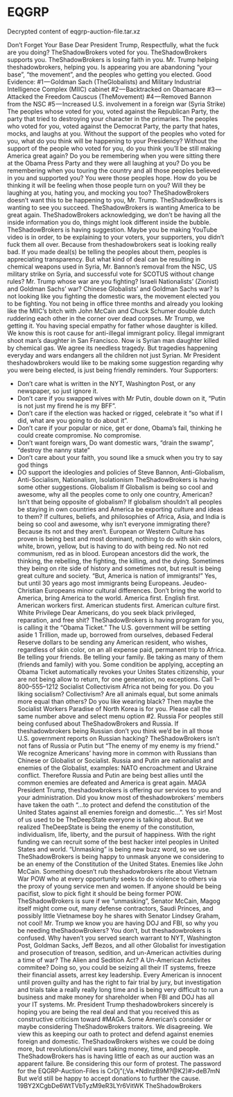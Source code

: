 # EQGRP
Decrypted content of eqgrp-auction-file.tar.xz

Don’t Forget Your Base
Dear President Trump,
Respectfully, what the fuck are you doing? TheShadowBrokers voted for you. TheShadowBrokers supports you. 
TheShadowBrokers is losing faith in you. Mr. Trump helping theshadowbrokers, helping you. 
Is appearing you are abandoning “your base”, “the movement”, and the peoples who getting you elected.
Good Evidence:
#1 — Goldman Sach (TheGlobalists) and Military Industrial Intelligence Complex (MIIC) cabinet
#2 — Backtracked on Obamacare
#3 — Attacked the Freedom Causcus (TheMovement)
#4 — Removed Bannon from the NSC
#5 — Increased U.S. involvement in a foreign war (Syria Strike)
The peoples whose voted for you, voted against the Republican Party, the party that tried to destroying your character in the primaries.
The peoples who voted for you, voted against the Democrat Party, the party that hates, mocks, and laughs at you. Without the support of the peoples who voted for you, what do you think will be happening to your Presidency? 
Without the support of the people who voted for you, do you think you’ll be still making America great again? Do you be remembering when you were sitting there at the Obama Press Party and they were all laughing at you? 
Do you be remembering when you touring the country and all those peoples believed in you and supported you? You were those peoples hope.
How do you be thinking it will be feeling when those people turn on you? Will they be laughing at you, hating you, and mocking you too?
TheShadowBrokers doesn’t want this to be happening to you, Mr. Trump. TheShadowBrokers is wanting to see you succeed. TheShadowBrokers is wanting America to be great again. TheShadowBrokers acknowledging, we don’t be having all the inside information you do, things might look different inside the bubble. 
TheShadowBrokers is having suggestion. Maybe you be making YouTube video is in order, to be explaining to your voters, your supporters, you didn’t fuck them all over. Because from theshadowbrokers seat is looking really bad. If you made deal(s) be telling the peoples about them, peoples is appreciating transparency. But what kind of deal can be resulting in chemical weapons used in Syria, Mr. Bannon’s removal from the NSC, US military strike on Syria, and successful vote for SCOTUS without change rules? Mr. Trump whose war are you fighting? Israeli Nationalists’ (Zionist) and Goldman Sachs’ war? Chinese Globalists’ and Goldman Sachs war? Is not looking like you fighting the domestic wars, the movement elected you to be fighting. You not being in office three months and already you looking like the MIIC’s bitch with John McCain and Chuck Schumer double dutch ruddering each other in the corner over dead corpses.
Mr Trump, we getting it. You having special empathy for father whose daughter is killed. We know this is root cause for anti-illegal immigrant policy. Illegal immigrant shoot man’s daughter in San Francisco. Now is Syrian man daughter killed by chemical gas. We agree its needless tragedy. But tragedies happening everyday and wars endangers all the children not just Syrian.
Mr President theshadowbrokers would like to be making some suggestion regarding why you were being elected, is just being friendly reminders.
Your Supporters:
- Don’t care what is written in the NYT, Washington Post, or any newspaper, so just ignore it.
- Don’t care if you swapped wives with Mr Putin, double down on it, “Putin is not just my firend he is my BFF”.
- Don’t care if the election was hacked or rigged, celebrate it “so what if I did, what are you going to do about it”.
- Don’t care if your popular or nice, get er done, Obama’s fail, thinking he could create compromise. No compromise.
- Don’t want foreign wars, Do want domestic wars, “drain the swamp”, “destroy the nanny state”
- Don’t care about your faith, you sound like a smuck when you try to say god things
- DO support the ideologies and policies of Steve Bannon, Anti-Globalism, Anti-Socialism, Nationalism, Isolationism
TheShadowBrokers is having some other suggestions.
Globalism
If Globalism is being so cool and awesome, why all the peoples come to only one country, American? Isn’t that being opposite of globalism? If globalism shouldn’t all peoples be staying in own countries and America be exporting culture and ideas to them? If cultures, beliefs, and philosophies of Africa, Asia, and India is being so cool and awesome, why isn’t everyone immigrating there? Because its not and they aren’t. European or Western Culture has proven is being best and most dominant, nothing to do with skin colors, white, brown, yellow, but is having to do with being red. No not red communism, red as in blood. European ancestors did the work, the thinking, the rebelling, the fighting, the killing, and the dying. Sometimes they being on rite side of history and sometimes not, but result is being great culture and society. “But, America is nation of immigrants!” Yes, but until 30 years ago most immigrants being Europeans. Jeudeo-Christian Europeans minor cultural differences. Don’t bring the world to America, bring America to the world. America first. English first. American workers first. American students first. American culture first.
White Privilege
Dear Americans, do you seek black privileged, reparation, and free shit? TheShadowBrokers is having program for you, is calling it the “Obama Ticket.” The U.S. government will be setting aside 1 Trillion, made up, borrowed from ourselves, debased Federal Reserve dollars to be sending any American resident, who wishes, regardless of skin color, on an all expense paid, permanent trip to Africa. Be telling your friends. Be telling your family. Be taking as many of them (friends and family) with you. Some condition be applying, accepting an Obama Ticket automatically revokes your Unites States citizenship, your are not being allow to return, for one generation, no exceptions. Call 1–800–555–1212
Socialist Collectivism
Africa not being for you. Do you liking socialism? Collectivism? Are all animals equal, but some animals more equal than others? Do you like wearing black? Then maybe the Socialist Workers Paradise of North Korea is for you. Please call the same number above and select menu option #2.
Russia
For peoples still being confused about TheShadowBrokers and Russia. If theshadowbrokers being Russian don’t you think we’d be in all those U.S. government reports on Russian hacking? TheShadowBrokers isn’t not fans of Russia or Putin but “The enemy of my enemy is my friend.” We recognize Americans’ having more in common with Russians than Chinese or Globalist or Socialist. Russia and Putin are nationalist and enemies of the Globalist, examples: NATO encroachment and Ukraine conflict. Therefore Russia and Putin are being best allies until the common enemies are defeated and America is great again.
MAGA
President Trump, theshadowbrokers is offering our services to you and your administration. Did you know most of theshadowbrokers’ members have taken the oath “…to protect and defend the constitution of the United States against all enemies foreign and domestic…”. Yes sir! Most of us used to be TheDeepState everyone is talking about. But we realized TheDeepState is being the enemy of the constitution, individualism, life, liberty, and the pursuit of happiness. With the right funding we can recruit some of the best hacker intel peoples in United States and world. “Unmasking” is being new buzz word, so we use. TheShadowBrokers is being happy to unmask anyone we considering to be an enemy of the Constitution of the United States. Enemies like John McCain. Something doesn’t rub theshadowbrokers rite about Vietnam War POW who at every opportunity seeks to do violence to others via the proxy of young service men and women. If anyone should be being pacifist, slow to pick fight it should be being former POW. TheShadowBrokers is sure if we “unmasking”, Senator McCain, Magog itself might come out, many defense contractors, Saudi Princes, and possibly little Vietnamese boy he shares with Senator Lindsey Graham, not cool! Mr. Trump we know you are having DOJ and FBI, so why you be needing theShadowBrokers? You don’t, but theshadowbrokers is confused. Why haven’t you served search warrant to NYT, Washington Post, Goldman Sacks, Jeff Bezos, and all other Globalist for investigation and prosecution of treason, sedition, and un-American activities during a time of war? The Alien and Sedition Act? A Un-American Activites commitee? Doing so, you could be seizing all their IT systems, freeze their financial assets, arrest key leadership. Every American is innocent until proven guilty and has the right to fair trial by jury, but investigation and trials take a really really long time and is being very difficult to run a business and make money for shareholder when FBI and DOJ has all your IT systems.
Mr. President Trump theshadowbrokers sincerely is hoping you are being the real deal and that you received this as constructive criticism toward #MAGA. Some American’s consider or maybe considering TheShadowBrokers traitors. We disagreeing. We view this as keeping our oath to protect and defend against enemies foreign and domestic. TheShadowBrokers wishes we could be doing more, but revolutions/civil wars taking money, time, and people. 
TheShadowBrokers has is having little of each as our auction was an apparent failure. 
Be considering this our form of protest. The password for the EQGRP-Auction-Files is CrDj”(;Va.*NdlnzB9M?@K2)#>deB7mN
But we’d still be happy to accept donations to further the cause. 19BY2XCgbDe6WtTVbTyzM9eR3LYr6VitWK
TheShadowBrokers
